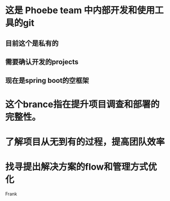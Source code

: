 # 这是 Phoebe team 中内部开发和使用工具的git

## 目前这个是私有的
## 需要确认开发的projects
## 现在是spring boot的空框架


# 这个brance指在提升项目调查和部署的完整性。
# 了解项目从无到有的过程，提高团队效率
# 找寻提出解决方案的flow和管理方式优化
Frank
